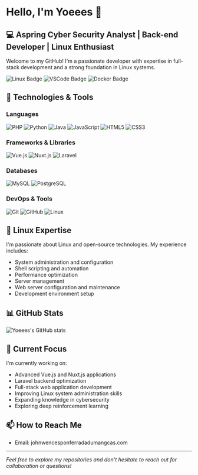 # Hello, I'm Yoeees 👋

## 💻 Aspring Cyber Security Analyst | Back-end Developer | Linux Enthusiast

Welcome to my GitHub! I'm a passionate developer with expertise in full-stack development and a strong foundation in Linux systems.

![Linux Badge](https://img.shields.io/badge/OS-Linux-informational?style=flat&logo=linux&logoColor=white&color=2bbc8a)
![VSCode Badge](https://img.shields.io/badge/Editor-VSCode-informational?style=flat&logo=visual-studio-code&logoColor=white&color=2bbc8a)
![Docker Badge](https://img.shields.io/badge/Tools-Docker-informational?style=flat&logo=docker&logoColor=white&color=2bbc8a)

## 🔧 Technologies & Tools

### Languages
![PHP](https://img.shields.io/badge/-PHP-777BB4?style=flat&logo=php&logoColor=white)
![Python](https://img.shields.io/badge/-Python-3776AB?style=flat&logo=python&logoColor=white)
![Java](https://img.shields.io/badge/-Java-007396?style=flat&logo=java&logoColor=white)
![JavaScript](https://img.shields.io/badge/-JavaScript-F7DF1E?style=flat&logo=javascript&logoColor=black)
![HTML5](https://img.shields.io/badge/-HTML5-E34F26?style=flat&logo=html5&logoColor=white)
![CSS3](https://img.shields.io/badge/-CSS3-1572B6?style=flat&logo=css3&logoColor=white)

### Frameworks & Libraries
![Vue.js](https://img.shields.io/badge/-Vue.js-4FC08D?style=flat&logo=vue.js&logoColor=white)
![Nuxt.js](https://img.shields.io/badge/-Nuxt.js-00C58E?style=flat&logo=nuxt.js&logoColor=white)
![Laravel](https://img.shields.io/badge/-Laravel-FF2D20?style=flat&logo=laravel&logoColor=white)

### Databases
![MySQL](https://img.shields.io/badge/-MySQL-4479A1?style=flat&logo=mysql&logoColor=white)
![PostgreSQL](https://img.shields.io/badge/-PostgreSQL-336791?style=flat&logo=postgresql&logoColor=white)

### DevOps & Tools
![Git](https://img.shields.io/badge/-Git-F05032?style=flat&logo=git&logoColor=white)
![GitHub](https://img.shields.io/badge/-GitHub-181717?style=flat&logo=github&logoColor=white)
![Linux](https://img.shields.io/badge/-Linux-FCC624?style=flat&logo=linux&logoColor=black)

## 🐧 Linux Expertise

I'm passionate about Linux and open-source technologies. My experience includes:

- System administration and configuration
- Shell scripting and automation
- Performance optimization
- Server management
- Web server configuration and maintenance
- Development environment setup

## 📊 GitHub Stats

![Yoeees's GitHub stats](https://github-readme-stats.vercel.app/api?username=Yoeees&show_icons=true&theme=radical)

## 🌱 Current Focus

I'm currently working on:
- Advanced Vue.js and Nuxt.js applications
- Laravel backend optimization
- Full-stack web application development
- Improving Linux system administration skills
- Expanding knowledge in cybersecurity
- Exploring deep reinforcement learning

## 📫 How to Reach Me

- Email: johnwencesponferradadumangcas.com


---

*Feel free to explore my repositories and don't hesitate to reach out for collaboration or questions!*
